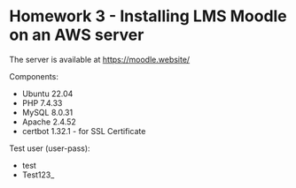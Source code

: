 # Homework 3 - Installing LMS Moodle on an AWS server

The server is available at https://moodle.website/

Components:
* Ubuntu 22.04
* PHP 7.4.33
* MySQL 8.0.31
* Apache 2.4.52
* certbot 1.32.1 - for SSL Certificate

Test user (user-pass):
* test
* Test123_
